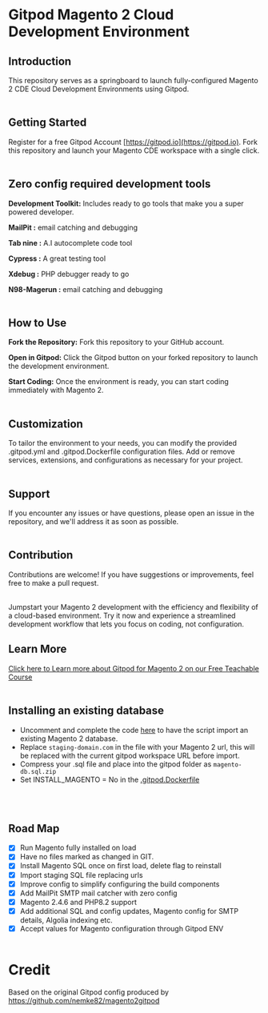# Gitpod Magento 2 Cloud Development Environment

## Introduction
This repository serves as a springboard to launch fully-configured Magento 2 CDE Cloud Development Environments using Gitpod.
<br><br>

## Getting Started
Register for a free Gitpod Account [https://gitpod.io](https://gitpod.io).
Fork this repository and launch your Magento CDE workspace with a single click.
<br><br>



## Zero config required development tools
**Development Toolkit:** Includes ready to go tools that make you a super powered developer.

**MailPit :**
email catching and debugging

**Tab nine :**
A.I autocomplete code tool

**Cypress :**
A great testing tool

**Xdebug :**
PHP debugger ready to go

**N98-Magerun :**
email catching and debugging
<br><br>
 
## How to Use
**Fork the Repository:**
Fork this repository to your GitHub account.

**Open in Gitpod:**
Click the Gitpod button on your forked repository to launch the development environment.

**Start Coding:**
Once the environment is ready, you can start coding immediately with Magento 2.
<br><br>

## Customization
To tailor the environment to your needs, you can modify the provided .gitpod.yml and .gitpod.Dockerfile configuration files. Add or remove services, extensions, and configurations as necessary for your project.
<br><br>

## Support
If you encounter any issues or have questions, please open an issue in the repository, and we'll address it as soon as possible.
<br><br>

## Contribution
Contributions are welcome! If you have suggestions or improvements, feel free to make a pull request.
<br><br>

Jumpstart your Magento 2 development with the efficiency and flexibility of a cloud-based environment. Try it now and experience a streamlined development workflow that lets you focus on coding, not configuration.

## Learn More
[Click here to Learn more about Gitpod for Magento 2 on our Free Teachable Course](https://develo.teachable.com/p/mastering-gitpod-for-magento-2-development)
<br><br>

## Installing an existing database
- Uncomment and complete the code [here](https://github.com/develodesign/magento-gitpod/blob/0880b246b9392d07d3655c740ba2f59376fd68f2/gitpod/m2-install.sh#L28) to have the script import an existing Magento 2 database. 
- Replace ```staging-domain.com``` in the file with your Magento 2 url, this will be replaced with the current gitpod workspace URL before import.
- Compress your .sql file and place into the gitpod folder as ```magento-db.sql.zip```
- Set INSTALL_MAGENTO = No in the [.gitpod.Dockerfile](https://github.com/develodesign/magento-gitpod/blob/main/.gitpod.Dockerfile)

<br><br>

## Road Map
- [x] Run Magento fully installed on load
- [x] Have no files marked as changed in GIT.
- [x] Install Magento SQL once on first load, delete flag to reinstall
- [x] Import staging SQL file replacing urls 
- [x] Improve config to simplify configuring the build components
- [x] Add MailPit SMTP mail catcher with zero config
- [x] Magento 2.4.6 and PHP8.2 support
- [x] Add additional SQL and config updates, Magento config for SMTP details, Algolia indexing etc. 
- [x] Accept values for Magento configuration through Gitpod ENV
<br><br>

# Credit
Based on the original Gitpod config produced by https://github.com/nemke82/magento2gitpod
